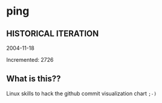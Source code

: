 # ping

## HISTORICAL ITERATION
2004-11-18

Incremented: 2726

## What is this?? 
Linux skills to hack the github commit visualization chart `;-)`
